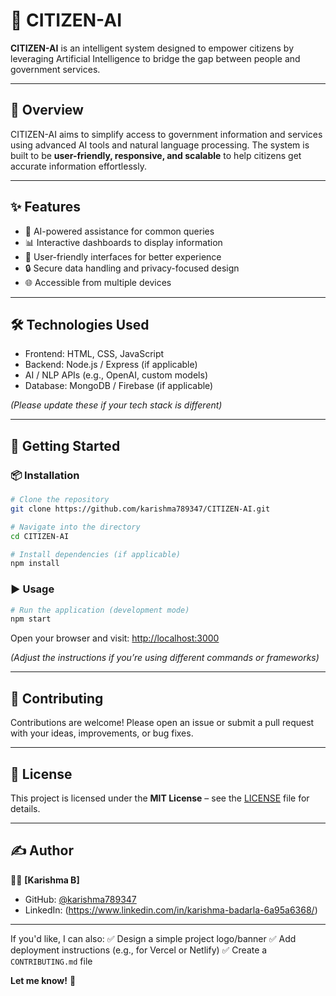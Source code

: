 
# 🌟 CITIZEN-AI

**CITIZEN-AI** is an intelligent system designed to empower citizens by leveraging Artificial Intelligence to bridge the gap between people and government services.

---

## 📌 Overview

CITIZEN-AI aims to simplify access to government information and services using advanced AI tools and natural language processing.
The system is built to be **user-friendly, responsive, and scalable** to help citizens get accurate information effortlessly.

---

## ✨ Features

* 🤖 AI-powered assistance for common queries
* 📊 Interactive dashboards to display information
* 📝 User-friendly interfaces for better experience
* 🔒 Secure data handling and privacy-focused design
* 🌐 Accessible from multiple devices

---

## 🛠️ Technologies Used

* Frontend: HTML, CSS, JavaScript
* Backend: Node.js / Express (if applicable)
* AI / NLP APIs (e.g., OpenAI, custom models)
* Database: MongoDB / Firebase (if applicable)

*(Please update these if your tech stack is different)*

---

## 🚀 Getting Started

### 📦 Installation

```bash
# Clone the repository
git clone https://github.com/karishma789347/CITIZEN-AI.git

# Navigate into the directory
cd CITIZEN-AI

# Install dependencies (if applicable)
npm install
```

### ▶️ Usage

```bash
# Run the application (development mode)
npm start
```

Open your browser and visit: [http://localhost:3000](http://localhost:3000)

*(Adjust the instructions if you’re using different commands or frameworks)*

---

## 🙌 Contributing

Contributions are welcome!
Please open an issue or submit a pull request with your ideas, improvements, or bug fixes.

---

## 📄 License

This project is licensed under the **MIT License** – see the [LICENSE](LICENSE) file for details.

---

## ✍️ Author

👩‍💻 **\[Karishma B]**

* GitHub: [@karishma789347](https://github.com/karishma789347)
* LinkedIn: (https://www.linkedin.com/in/karishma-badarla-6a95a6368/)

---

If you'd like, I can also:
✅ Design a simple project logo/banner
✅ Add deployment instructions (e.g., for Vercel or Netlify)
✅ Create a `CONTRIBUTING.md` file

**Let me know!** 🚀
